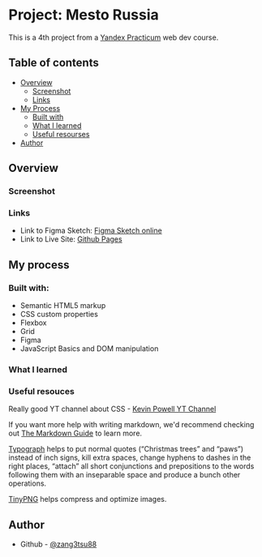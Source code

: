 # Project: Mesto Russia

This is a 4th project from a [Yandex Practicum](https://practicum.yandex.ru/) web dev course.

## Table of contents

- [Overview](#overview)
  - [Screenshot](#screenshot)
  - [Links](#links)
- [My Process](#my-process)
  - [Built with](#built-with)
  - [What I learned](#what-i-learned)
  - [Useful resourses](#useful-resouces)
- [Author](#author)

## Overview



### Screenshot

<!-- ![](./images/russian-travels_01.png) -->

### Links

- Link to Figma Sketch: [Figma Sketch online](https://www.figma.com/file/2cn9N9jSkmxD84oJik7xL7/JavaScript.-Sprint-4?node-id=0%3A1)
- Link to Live Site: [Github Pages](https://zang3tsu88.github.io/mesto/)

## My process

### Built with:

- Semantic HTML5 markup
- CSS custom properties
- Flexbox
- Grid
- Figma
- JavaScript Basics and DOM manipulation

### What I learned



### Useful resouces

Really good YT channel about CSS - [Kevin Powell YT Channel](https://www.youtube.com/@KevinPowell "Youtube Channel")

If you want more help with writing markdown, we'd recommend checking out [The Markdown Guide](https://www.markdownguide.org/) to learn more.

[Typograph](https://www.artlebedev.ru/typograf/) helps to put normal quotes (“Christmas trees” and “paws”) instead of inch signs, kill extra spaces, change hyphens to dashes in the right places, “attach” all short conjunctions and prepositions to the words following them with an inseparable space and produce a bunch other operations.

[TinyPNG](https://tinypng.com/) helps compress and optimize images.

## Author

- Github - [@zang3tsu88](https://github.com/zang3tsu88)
